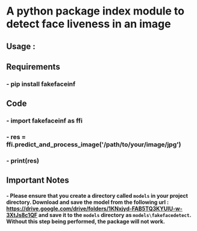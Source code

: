 # A python package index module to detect face liveness in an image

## Usage :
## Requirements
### - pip install fakefaceinf

## Code
### - import fakefaceinf as ffi
### - res = ffi.predict_and_process_image('/path/to/your/image/jpg')
### - print(res)


## Important Notes

#### - Please ensure that you create a directory called `models` in your project directory. Download and save the model from the following url : https://drive.google.com/drive/folders/1KNxjyd-FAB5TQ3KYUIU-w-3XtJs8c1QF and save it to the `models` directory as `models\fakefacedetect`. Without this step being performed, the package will not work.
